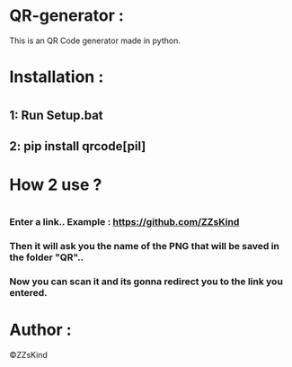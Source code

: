 # QR-generator :
This is an QR Code generator made in python.
# 
# Installation :
# 
## 1: Run Setup.bat
## 2: pip install qrcode[pil]
# 
# How 2 use ?
# 
### Enter a link.. Example : https://github.com/ZZsKind
### Then it will ask you the name of the PNG that will be saved in the folder "QR"..
### Now you can scan it and its gonna redirect you to the link you entered.

# Author :
©ZZsKind
